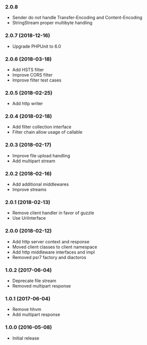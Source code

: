 
### 2.0.8

* Sender do not handle Transfer-Encoding and Content-Encoding
* StringStream proper multibyte handling

### 2.0.7 (2018-12-16)

* Upgrade PHPUnit to 6.0

### 2.0.6 (2018-03-18)

* Add HSTS filter
* Improve CORS filter
* Improve filter test cases

### 2.0.5 (2018-02-25)

* Add http writer

### 2.0.4 (2018-02-18)

* Add filter collection interface
* Filter chain allow usage of callable

### 2.0.3 (2018-02-17)

* Improve file upload handling
* Add multipart stream

### 2.0.2 (2018-02-16)

* Add additional middlewares
* Improve streams

### 2.0.1 (2018-02-13)

* Remove client handler in favor of guzzle
* Use UriInterface

### 2.0.0 (2018-02-12)

* Add http server context and response
* Moved client classes to client namespace
* Add http middleware interfaces and impl
* Removed psr7 factory and diactoros

### 1.0.2 (2017-06-04)

* Deprecate file stream 
* Removed multipart response

### 1.0.1 (2017-06-04)

* Remove hhvm
* Add multipart response

### 1.0.0 (2016-05-08)

* Initial release
